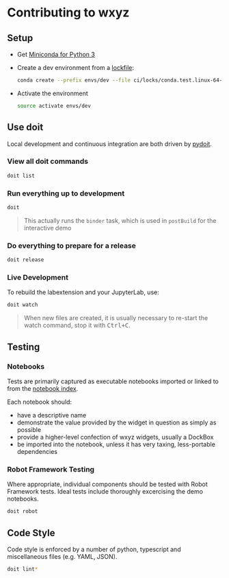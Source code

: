 # Contributing to wxyz

## Setup

- Get [Miniconda for Python 3](https://repo.anaconda.com/miniconda/)
- Create a dev environment from a [lockfile](./ci/locks):

  ```bash
  conda create --prefix envs/dev --file ci/locks/conda.test.linux-64-3.8-2.2.lock
  ```

- Activate the environment

  ```bash
  source activate envs/dev
  ```

## Use doit

Local development and continuous integration are both driven by [pydoit](https://pydoit.org/contents.html).

### View all doit commands

```bash
doit list
```

### Run everything up to development

```bash
doit
```

> This actually runs the `binder` task, which is used in `postBuild` for the
> interactive demo

### Do everything to prepare for a release

```bash
doit release
```

### Live Development

To rebuild the labextension and your JupyterLab, use:

```bash
doit watch
```

> When new files are created, it is usually necessary to re-start the watch command,
> stop it with <kbd>Ctrl+C</kbd>.

## Testing

### Notebooks

Tests are primarily captured as executable notebooks imported or linked to from
the [notebook index](src/py/wxyz_notebooks/src/wxyz/notebooks/index.ipynb).

Each notebook should:

- have a descriptive name
- demonstrate the value provided by the widget in question as simply as possible
- provide a higher-level confection of wxyz widgets, usually a DockBox
- be imported into the notebook, unless it has very taxing, less-portable dependencies

### Robot Framework Testing

Where appropriate, individual components should be tested with Robot Framework
tests. Ideal tests include thoroughly excercising the demo notebooks.

```bash
doit robot
```

## Code Style

Code style is enforced by a number of python, typescript and miscellaneous files
(e.g. YAML, JSON).

```bash
doit lint*
```
